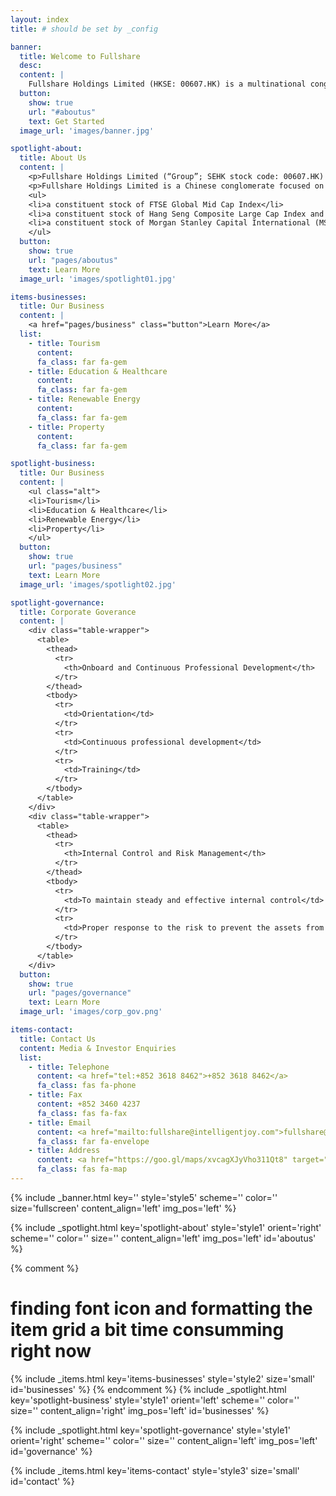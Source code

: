 ```yaml
---
layout: index
title: # should be set by _config

banner:
  title: Welcome to Fullshare
  desc:
  content: |
    Fullshare Holdings Limited (HKSE: 00607.HK) is a multinational conglomerate and investment company. Founded in 2002 and listed on Hong Kong stock exchange in December 2013, Fullshare is headquartered in Nanjing, China with offices in Hong Kong, Singapore, and Australia.
  button:
    show: true
    url: "#aboutus"
    text: Get Started
  image_url: 'images/banner.jpg'

spotlight-about:
  title: About Us
  content: |
    <p>Fullshare Holdings Limited (“Group”; SEHK stock code: 00607.HK) has been listed on the Hong Kong Stock Exchange since the end of 2013.</p>
    <p>Fullshare Holdings Limited is a Chinese conglomerate focused on becoming a global leader in healthy living. The Group’s business can be categorized in four segments, namely, tourism, education and healthcare, property, as well as renewable energy. The group’s business and projects have expanded to Mainland China, Hong Kong, Singapore, Australia, etc.</p>
    <ul>
    <li>a constituent stock of FTSE Global Mid Cap Index</li>
    <li>a constituent stock of Hang Seng Composite Large Cap Index and an eligible stock under Southbound Trading of Shanghai-Hong Kong Connect</li>
    <li>a constituent stock of Morgan Stanley Capital International (MSCI) China Index</li>
    </ul>
  button:
    show: true
    url: "pages/aboutus"
    text: Learn More
  image_url: 'images/spotlight01.jpg'

items-businesses:
  title: Our Business
  content: |
    <a href="pages/business" class="button">Learn More</a>
  list:
    - title: Tourism
      content:
      fa_class: far fa-gem
    - title: Education & Healthcare
      content:
      fa_class: far fa-gem
    - title: Renewable Energy
      content:
      fa_class: far fa-gem
    - title: Property
      content:
      fa_class: far fa-gem

spotlight-business:
  title: Our Business
  content: |
    <ul class="alt">
    <li>Tourism</li>
    <li>Education & Healthcare</li>
    <li>Renewable Energy</li>
    <li>Property</li>
    </ul>
  button:
    show: true
    url: "pages/business"
    text: Learn More
  image_url: 'images/spotlight02.jpg'

spotlight-governance:
  title: Corporate Goverance
  content: |
    <div class="table-wrapper">
      <table>
        <thead>
          <tr>
            <th>Onboard and Continuous Professional Development</th>
          </tr>
        </thead>
        <tbody>
          <tr>
            <td>Orientation</td>
          </tr>
          <tr>
            <td>Continuous professional development</td>
          </tr>
          <tr>
            <td>Training</td>
          </tr>
        </tbody>
      </table>
    </div>
    <div class="table-wrapper">
      <table>
        <thead>
          <tr>
            <th>Internal Control and Risk Management</th>
          </tr>
        </thead>
        <tbody>
          <tr>
            <td>To maintain steady and effective internal control</td>
          </tr>
          <tr>
            <td>Proper response to the risk to prevent the assets from improperly used or loss</td>
          </tr>
        </tbody>
      </table>
    </div>
  button:
    show: true
    url: "pages/governance"
    text: Learn More
  image_url: 'images/corp_gov.png'

items-contact:
  title: Contact Us
  content: Media & Investor Enquiries
  list:
    - title: Telephone
      content: <a href="tel:+852 3618 8462">+852 3618 8462</a>
      fa_class: fas fa-phone
    - title: Fax
      content: +852 3460 4237
      fa_class: fas fa-fax
    - title: Email
      content: <a href="mailto:fullshare@intelligentjoy.com">fullshare@intelligentjoy.com</a>
      fa_class: far fa-envelope
    - title: Address
      content: <a href="https://goo.gl/maps/xvcagXJyVho311Qt8" target="_blank">Unit 10-12, Level 43, Champion Tower, 3 Garden Road, Central, Hong Kong</a>
      fa_class: fas fa-map
---
```

<!-- Welcome Banner -->
{% include _banner.html key='' style='style5' scheme='' color='' size='fullscreen' content_align='left' img_pos='left' %}

<!-- About Us -->
{% include _spotlight.html key='spotlight-about' style='style1' orient='right' scheme='' color='' size='' content_align='left' img_pos='left' id='aboutus' %}

<!-- Our Business -->
{% comment %}
# finding font icon and formatting the item grid a bit time consumming right now
{% include _items.html key='items-businesses' style='style2' size='small' id='businesses' %}
{% endcomment %}
{% include _spotlight.html key='spotlight-business' style='style1' orient='left' scheme='' color='' size='' content_align='right' img_pos='left' id='businesses' %}

<!-- Corporate Goverance -->
{% include _spotlight.html key='spotlight-governance' style='style1' orient='right' scheme='' color='' size='' content_align='left' img_pos='left' id='governance' %}

<!-- Contact Us -->
{% include _items.html key='items-contact' style='style3' size='small' id='contact' %}

